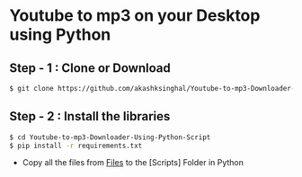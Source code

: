 # Youtube to mp3 on your Desktop using Python

## Step - 1 : Clone or Download

```sh
$ git clone https://github.com/akashksinghal/Youtube-to-mp3-Downloader-Using-Python-Script.git
```

## Step - 2 : Install the libraries

```sh
$ cd Youtube-to-mp3-Downloader-Using-Python-Script
$ pip install -r requirements.txt
```
  
  - Copy all the files from [Files]() to the [Scripts] Folder in Python
  





